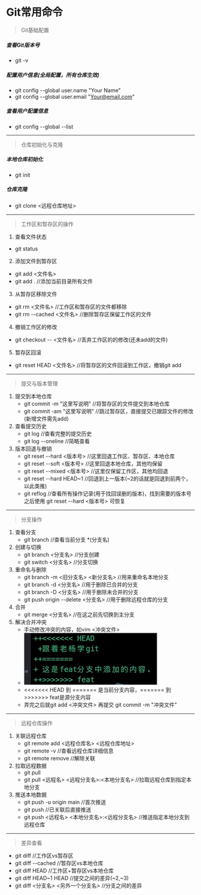 # Git常用命令
> Git基础配置
##### 查看Git版本号
  - git -v
##### 配置用户信息(全局配置，所有仓库生效)
  - git config --global user.name "Your Name"
  - git config --global user.email "Your@email.com"
##### 查看用户配置信息
  - git config --global --list
---
> 仓库初始化与克隆
##### 本地仓库初始化
  - git init
##### 仓库克隆
  - git clone <远程仓库地址>
---
> 工作区和暂存区的操作
1. 查看文件状态
  - git status
2. 添加文件到暂存区
  - git add <文件名>
  - git add .                   //添加当前目录所有文件
3. 从暂存区移除文件
  - git rm <文件名>             //工作区和暂存区的文件都移除
  - git rm --cached <文件名>    //删除暂存区保留工作区的文件
4. 撤销工作区的修改
  - git checkout -- <文件名>    //丢弃工作区的的修改(还未add的文件)
5. 暂存区回滚
  - git reset HEAD <文件名>     //将暂存区的文件回滚到工作区，撤销git add
---
> 提交与版本管理
1. 提交到本地仓库
   - git commit -m "这里写说明" //将暂存区的文件提交到本地仓库
   - git commit -am "这里写说明" //跳过暂存区，直接提交已跟踪文件的修改(新增文件需先add)
2. 查看提交历史
   - git log                   //查看完整的提交历史
   - git log --oneline         //简略查看
3. 版本回退与撤销
   - git reset --hard <版本号>  //这里回退工作区、暂存区、本地仓库
   - git reset --soft <版本号>  //这里回退本地仓库，其他均保留
   - git reset --mixed <版本号> //这里仅保留工作区，其他均回退
   - git reset --hard HEAD~1    //回退到上一版本(~2的话就是回退到前两个，以此类推)
   - git reflog                 //查看所有操作记录(用于找回误删的版本)，找到需要的版本号之后使用 git reset --hard <版本号> 可恢复
--- 
> 分支操作
1. 查看分支
   - git branch                 //查看当前分支 *(分支名)
2. 创建与切换
   - git branch <分支名>        //分支创建
   - git switch <分支名>        //分支切换
3. 重命名与删除
   - git branch -m <旧分支名> <新分支名>  //用来重命名本地分支
   - git branch -d <分支名>     //用于删除已合并的分支
   - git branch -D <分支名>     //用于删除未合并的分支
   - git push origin --delete <分支名> //用于删除远程仓库的分支
4. 合并
   - git merge <分支名>  //在这之前先切换到主分支
5. 解决合并冲突
   - 手动修改冲突的内容，如vim <冲突文件>
   - ![冲突演示](https://github.com/xzdxxx/github-tutor/blob/main/demo.png?raw=true)
   - <<<<<<< HEAD 到 ======= 是当前分支内容，======= 到 >>>>>>> feat是源分支内容
   - 弄完之后就git add <冲突文件> 再提交 git commit -m "冲突文件"
---
> 远程仓库操作
1. 关联远程仓库
   - git remote add <远程仓库名> <远程仓库地址>
   - git remote -v           //查看远程仓库详细信息
   - git remote remove       //解除关联
2. 拉取远程数据
   - git pull
   - git pull <远程名> <远程分支名>:<本地分支名> //拉取远程仓库到指定本地分支
3. 推送本地数据
   - git push -u origin main    //首次推送
   - git push                   //已关联后直接推送
   - git push <远程名> <本地分支名>:<远程分支名>    //推送指定本地分支到远程仓库
---
> 差异查看
- git diff                //工作区vs暂存区
- git diff --cached       //暂存区vs本地仓库
- git diff HEAD         //工作区+暂存区vs本地仓库
- git diff HEAD~1 HEAD    //提交之间的差异(~2,~3)
- git diff <分支名> <另外一个分支名>    //分支之间的差异
